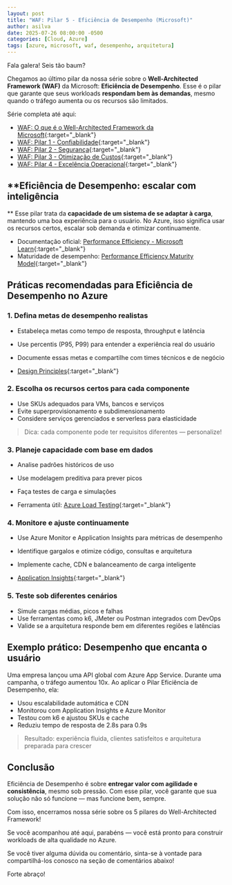 ```yaml
---
layout: post
title: "WAF: Pilar 5 - Eficiência de Desempenho (Microsoft)"
author: asilva
date: 2025-07-26 08:00:00 -0500
categories: [Cloud, Azure]
tags: [azure, microsoft, waf, desempenho, arquitetura]
---
```


Fala galera! Seis tão baum?

Chegamos ao último pilar da nossa série sobre o **Well-Architected Framework (WAF)** da Microsoft: **Eficiência de Desempenho**. Esse é o pilar que garante que seus workloads **respondam bem às demandas**, mesmo quando o tráfego aumenta ou os recursos são limitados.

Série completa até aqui:

- [WAF: O que é o Well-Architected Framework da Microsoft](https://unicast.com.br/posts/waf-o-que-e-o-well-architected-framework-da-microsoft/){:target="_blank"}
- [WAF: Pilar 1 - Confiabilidade](https://unicast.com.br/posts/waf-pilar-1-confiabilidade/){:target="_blank"}
- [WAF: Pilar 2 - Segurança](https://unicast.com.br/posts/waf-pilar-2-seguranca/){:target="_blank"}
- [WAF: Pilar 3 - Otimização de Custos](https://unicast.com.br/posts/waf-pilar-3-otimizacao-de-custos/){:target="_blank"}
- [WAF: Pilar 4 - Excelência Operacional](https://unicast.com.br/posts/waf-pilar-4-excelencia-operacional/){:target="_blank"}

## **Eficiência de Desempenho: escalar com inteligência
**
Esse pilar trata da **capacidade de um sistema de se adaptar à carga**, mantendo uma boa experiência para o usuário. No Azure, isso significa usar os recursos certos, escalar sob demanda e otimizar continuamente.

- Documentação oficial: [Performance Efficiency - Microsoft Learn](https://learn.microsoft.com/en-us/azure/well-architected/performance-efficiency/overview){:target="_blank"}  
- Maturidade de desempenho: [Performance Efficiency Maturity Model](https://learn.microsoft.com/en-us/azure/well-architected/performance-efficiency/maturity-model){:target="_blank"}

## **Práticas recomendadas para Eficiência de Desempenho no Azure**

### **1. Defina metas de desempenho realistas**

- Estabeleça metas como tempo de resposta, throughput e latência
- Use percentis (P95, P99) para entender a experiência real do usuário
- Documente essas metas e compartilhe com times técnicos e de negócio

- [Design Principles](https://learn.microsoft.com/en-us/azure/well-architected/performance-efficiency/principles){:target="_blank"}

### **2. Escolha os recursos certos para cada componente**

- Use SKUs adequados para VMs, bancos e serviços
- Evite superprovisionamento e subdimensionamento
- Considere serviços gerenciados e serverless para elasticidade

> Dica: cada componente pode ter requisitos diferentes — personalize!

### **3. Planeje capacidade com base em dados**

- Analise padrões históricos de uso
- Use modelagem preditiva para prever picos
- Faça testes de carga e simulações

- Ferramenta útil: [Azure Load Testing](https://learn.microsoft.com/en-us/azure/load-testing/overview){:target="_blank"}

### **4. Monitore e ajuste continuamente**

- Use Azure Monitor e Application Insights para métricas de desempenho
- Identifique gargalos e otimize código, consultas e arquitetura
- Implemente cache, CDN e balanceamento de carga inteligente

- [Application Insights](https://learn.microsoft.com/pt-br/azure/azure-monitor/app/app-insights-overview){:target="_blank"}

### **5. Teste sob diferentes cenários**

- Simule cargas médias, picos e falhas
- Use ferramentas como k6, JMeter ou Postman integrados com DevOps
- Valide se a arquitetura responde bem em diferentes regiões e latências

## **Exemplo prático: Desempenho que encanta o usuário**

Uma empresa lançou uma API global com Azure App Service. Durante uma campanha, o tráfego aumentou 10x. Ao aplicar o Pilar Eficiência de Desempenho, ela:

- Usou escalabilidade automática e CDN
- Monitorou com Application Insights e Azure Monitor
- Testou com k6 e ajustou SKUs e cache
- Reduziu tempo de resposta de 2.8s para 0.9s

> Resultado: experiência fluida, clientes satisfeitos e arquitetura preparada para crescer

## **Conclusão**

Eficiência de Desempenho é sobre **entregar valor com agilidade e consistência**, mesmo sob pressão. Com esse pilar, você garante que sua solução não só funcione — mas funcione bem, sempre.

Com isso, encerramos nossa série sobre os 5 pilares do Well-Architected Framework!  

Se você acompanhou até aqui, parabéns — você está pronto para construir workloads de alta qualidade no Azure.

Se você tiver alguma dúvida ou comentário, sinta-se à vontade para compartilhá-los conosco na seção de comentários abaixo!

Forte abraço!
